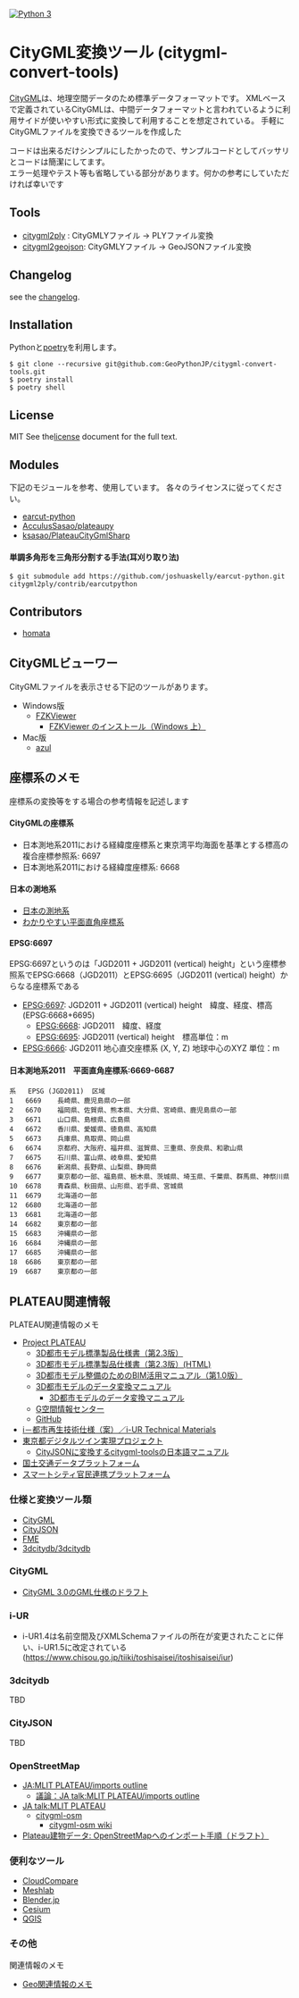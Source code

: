 [![Python 3](https://img.shields.io/badge/python-3-blue.svg)](https://www.python.org/) 

CityGML変換ツール (citygml-convert-tools)
===

[CityGML](https://www.mlit.go.jp/plateau/learning/)は、地理空間データのため標準データフォーマットです。
XMLベースで定義されているCityGMLは、中間データフォーマットと言われているように利用サイドが使いやすい形式に変換して利用することを想定されている。
手軽にCityGMLファイルを変換できるツールを作成した

コードは出来るだけシンプルにしたかったので、サンプルコードとしてバッサリとコードは簡潔にしてます。  
エラー処理やテスト等も省略している部分があります。何かの参考にしていただければ幸いです  

## Tools
* [citygml2ply](./citygml2ply/README.md) : CityGMLYファイル → PLYファイル変換 
* [citygml2geojson](./citygml2geojson/README.md): CityGMLYファイル → GeoJSONファイル変換

## Changelog
see the [changelog](./CHANGELOG.md).

Installation
---
Pythonと[poetry](https://python-poetry.org/)を利用します。

```
$ git clone --recursive git@github.com:GeoPythonJP/citygml-convert-tools.git
$ poetry install
$ poetry shell
```

License
---
MIT
See the[license](./LICENSE) document for the full text.

Modules
---
下記のモジュールを参考、使用しています。
各々のライセンスに従ってください。
* [earcut-python](https://github.com/joshuaskelly/earcut-python)
* [AcculusSasao/plateaupy](https://github.com/AcculusSasao/plateaupy)
* [ksasao/PlateauCityGmlSharp](https://github.com/ksasao/PlateauCityGmlSharp/)

#### 単調多角形を三角形分割する手法(耳刈り取り法)
```
$ git submodule add https://github.com/joshuaskelly/earcut-python.git citygml2ply/contrib/earcutpython
```

Contributors
---
* [homata](http://github.com/homata)

CityGMLビューワー
---
CityGMLファイルを表示させる下記のツールがあります。

* Windows版
    * [FZKViewer](https://www.iai.kit.edu/1302.php)
        * [FZKViewer のインストール（Windows 上）](https://www.kkaneko.jp/tools/win/fzkviewer.html)
* Mac版
    * [azul](https://github.com/tudelft3d/azul)

座標系のメモ
---
座標系の変換等をする場合の参考情報を記述します

#### CityGMLの座標系
* 日本測地系2011における経緯度座標系と東京湾平均海面を基準とする標高の複合座標参照系: 6697
* 日本測地系2011における経緯度座標系: 6668

#### 日本の測地系
* [日本の測地系](https://www.gsi.go.jp/sokuchikijun/datum-main.html)
* [わかりやすい平面直角座標系](https://www.gsi.go.jp/sokuchikijun/jpc.html)

#### EPSG:6697
EPSG:6697というのは「JGD2011 + JGD2011 (vertical) height」という座標参照系でEPSG:6668（JGD2011）とEPSG:6695（JGD2011 (vertical) height）からなる座標系である

* [EPSG:6697](https://epsg.io/6697): JGD2011 + JGD2011 (vertical) height　緯度、経度、標高 (EPSG:6668+6695)
  * [EPSG:6668](https://epsg.io/6668): JGD2011　緯度、経度
  * [EPSG:6695](https://epsg.io/6695): JGD2011 (vertical) height　標高単位：m
* [EPSG:6666](https://epsg.io/6666):  JGD2011 地心直交座標系 (X, Y, Z) 地球中心のXYZ 単位：m

#### 日本測地系2011　平面直角座標系:6669-6687
```
系	EPSG (JGD2011)	区域
1	6669	長崎県、鹿児島県の一部
2	6670	福岡県、佐賀県、熊本県、大分県、宮崎県、鹿児島県の一部
3	6671	山口県、島根県、広島県
4	6672	香川県、愛媛県、徳島県、高知県
5	6673	兵庫県、鳥取県、岡山県
6	6674	京都府、大阪府、福井県、滋賀県、三重県、奈良県、和歌山県
7	6675	石川県、富山県、岐阜県、愛知県
8	6676	新潟県、長野県、山梨県、静岡県
9	6677	東京都の一部、福島県、栃木県、茨城県、埼玉県、千葉県、群馬県、神祭川県
10	6678	青森県、秋田県、山形県、岩手県、宮城県
11	6679	北海道の一部
12	6680	北海道の一部
13	6681	北海道の一部
14	6682	東京都の一部
15	6683	沖縄県の一部
16	6684	沖縄県の一部
17	6685	沖縄県の一部
18	6686	東京都の一部
19	6687	東京都の一部
```


PLATEAU関連情報
---
PLATEAU関連情報のメモ

* [Project PLATEAU](https://www.mlit.go.jp/plateau/)
    * [3D都市モデル標準製品仕様書（第2.3版）](https://www.mlit.go.jp/plateau/file/libraries/doc/plateau_doc_0001_ver02.pdf)
    * [3D都市モデル標準製品仕様書（第2.3版）(HTML)](https://www.mlit.go.jp/plateaudocument/)
    * [3D都市モデル整備のためのBIM活用マニュアル（第1.0版）](https://www.mlit.go.jp/plateau/file/libraries/doc/plateau_doc_0003_ver01.pdf)
    * [3D都市モデルのデータ変換マニュアル](https://www.mlit.go.jp/plateau/file/libraries/doc/plateau_doc_0007_ver01.pdf)
        * [3D都市モデルのデータ変換マニュアル](https://github.com/Project-PLATEAU/Data-Conversion-Manual-for-3D-City-Model)
    * [G空間情報センター](https://www.geospatial.jp/ckan/dataset/plateau)
    * [GitHub](https://github.com/Project-PLATEAU)
* [i－都市再生技術仕様（案）／i-UR Technical Materials](https://www.chisou.go.jp/tiiki/toshisaisei/itoshisaisei/iur/index.html)
* [東京都デジタルツイン実現プロジェクト](https://info.tokyo-digitaltwin.metro.tokyo.lg.jp/)
    * [CityJSONに変換するcitygml-toolsの日本語マニュアル](https://github.com/tokyo-digitaltwin/citygml-tools)
* [国土交通データプラットフォーム](https://www.mlit-data.jp/platform/)
* [スマートシティ官民連携プラットフォーム](https://www.mlit.go.jp/scpf/)

### 仕様と変換ツール類
* [CityGML](https://www.ogc.org/standards/citygml)
* [CityJSON](https://www.cityjson.org/)
* [FME](https://www.safe.com/fme/)
* [3dcitydb/3dcitydb](https://github.com/3dcitydb/3dcitydb)

### CityGML
* [CityGML 3.0のGML仕様のドラフト](https://www.ogc.org/standards/requests/257)

### i-UR
* i-UR1.4は名前空間及びXMLSchemaファイルの所在が変更されたことに伴い、i-UR1.5に改定されている (https://www.chisou.go.jp/tiiki/toshisaisei/itoshisaisei/iur)

### 3dcitydb
TBD

### CityJSON
TBD

### OpenStreetMap
* [JA:MLIT PLATEAU/imports outline](https://wiki.openstreetmap.org/wiki/JA:MLIT_PLATEAU/imports_outline)
  * [議論：JA talk:MLIT PLATEAU/imports outline](https://wiki.openstreetmap.org/wiki/JA_talk:MLIT_PLATEAU/imports_outline#既存データを編集していたマッパーへの、OSMメッセージ連絡の要否)
* [JA talk:MLIT PLATEAU](https://wiki.openstreetmap.org/wiki/JA_talk:MLIT_PLATEAU)
  * [citygml-osm](https://github.com/yuuhayashi/citygml-osm)
    * [citygml-osm wiki](https://github.com/yuuhayashi/citygml-osm/wiki/Transformation)
* [Plateau建物データ: OpenStreetMapへのインポート手順（ドラフト）](https://qiita.com/nyampire/items/1c10afdd36750c87154d)

### 便利なツール
* [CloudCompare](https://cloudcompare.org/)
* [Meshlab](https://www.meshlab.net/)
* [Blender.jp](https://blender.jp/)
* [Cesium](https://cesium.com/)
* [QGIS](https://qgis.org/)

### その他

関連情報のメモ
* [Geo関連情報のメモ](./GEOMEMO.md)


